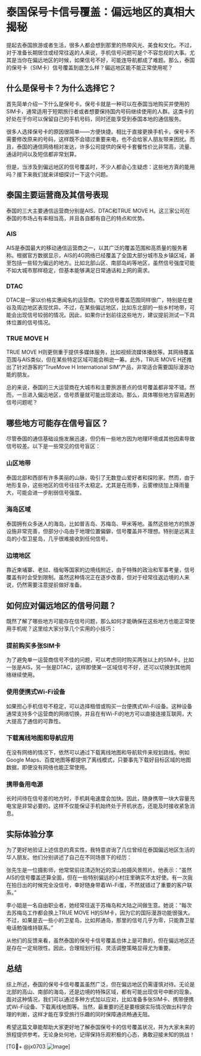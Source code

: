 # 泰国保号卡信号覆盖：偏远地区的真相大揭秘

提起去泰国旅游或者生活，很多人都会想到那里的热带风光、美食和文化。不过，对于准备长期居住或经常往返的人来说，手机信号问题可是个不容忽视的大事。尤其是当你在偏远地区的时候，如果信号不好，可能连导航都成了难题。那么，泰国的保号卡（SIM卡）信号覆盖到底怎么样？偏远地区能不能正常使用呢？

## 什么是保号卡？为什么选择它？

首先简单介绍一下什么是保号卡。保号卡就是一种可以在泰国当地购买并使用的SIM卡，通常适用于短期旅行者或者想要保持国内号码继续使用的人群。这类卡的好处在于你可以保留自己的手机号码，同时还能享受到泰国本地的通信服务。

很多人选择保号卡的原因很简单——方便快捷。相比于直接更换手机卡，保号卡不需要修改原来的号码，这样既不会错过重要来电，也不会给家人朋友带来困扰。而且，泰国的通信网络相对发达，许多公司提供的保号卡套餐性价比非常高，流量、通话时间以及短信都非常划算。

但是，当涉及到偏远地区的信号覆盖时，不少人都会心生疑虑：这些地方真的能用吗？接下来我们就来详细探讨一下这个问题。

## 泰国主要运营商及其信号表现

泰国的三大主要通信运营商分别是AIS、DTAC和TRUE MOVE H。这三家公司在泰国的市场占有率相当高，并且各自都有自己的特点和优势。

### AIS
AIS是泰国最大的移动通信运营商之一，以其广泛的覆盖范围和高质量的服务著称。根据官方数据显示，AIS的4G网络已经覆盖了全国大部分城市及乡镇区域，甚至包括一些较为偏远的地方。比如北部山区、南部岛屿等地区，虽然信号强度可能不如大城市那样稳定，但基本能够满足日常通话和上网的需求。

### DTAC
DTAC是一家以价格实惠闻名的运营商。它的信号覆盖范围同样很广，特别是在曼谷及周边地区表现优异。不过，在某些偏远地区，比如东北部的一些乡村地带，可能会出现信号较弱的情况。因此，如果你计划前往这些地方，建议提前测试一下具体位置的信号情况。

### TRUE MOVE H
TRUE MOVE H则更侧重于提供多媒体服务，比如视频流媒体播放等。其网络覆盖范围与AIS类似，但在某些特定区域可能会稍逊一筹。此外，TRUE MOVE H还推出了针对游客的“TrueMove H International SIM”产品，非常适合需要国际漫游功能的朋友。

总的来说，泰国的三大运营商在大城市和主要旅游景点的信号覆盖都非常不错。然而，一旦进入偏远地区，信号质量就可能出现波动。那么，具体哪些地方容易遇到信号问题呢？

## 哪些地方可能存在信号盲区？

尽管泰国的通信基础设施发展迅速，但仍有一些地方因为地理环境或其他因素导致信号较差。以下是一些常见的信号盲区：

### 山区地带
泰国北部和西部有许多美丽的山脉，吸引了无数登山爱好者和探险家。然而，由于地形复杂，这些地区的信号往往不太稳定。尤其是在雨季，云雾缭绕加上降雨量大，可能会进一步削弱信号强度。

### 海岛区域
泰国拥有众多迷人的海岛，比如普吉岛、苏梅岛、甲米等地。虽然这些地方的旅游设施非常完善，但部分小岛由于地理位置偏僻，信号覆盖并不理想。特别是远离主岛的小型卫星岛，几乎很难接收到任何信号。

### 边境地区
靠近柬埔寨、老挝、缅甸等国家的边境线附近，由于特殊的政治和军事考量，信号覆盖有时会受到限制。虽然这种情况正在逐步改善，但对于经常往返边境的人来说，仍然需要注意提前做好准备。

## 如何应对偏远地区的信号问题？

既然了解了哪些地方可能存在信号问题，那么如何才能确保在这些地方也能正常使用手机呢？这里给大家分享几个实用的小技巧：

### 提前购买多张SIM卡
为了避免单一运营商信号不佳的问题，可以考虑同时购买两张以上的SIM卡。比如一张是AIS，另一张是DTAC，这样即使某一区域信号不好，还可以切换到其他网络继续使用。

### 使用便携式Wi-Fi设备
如果担心手机信号不稳定，可以选择租借或购买一台便携式Wi-Fi设备。这种设备通常支持多个运营商的网络切换，并且在有Wi-Fi的地方可以直接连接互联网，大大提高了通信的可靠性。

### 下载离线地图和导航应用
在没有网络的情况下，依然可以通过下载离线地图和导航软件来规划路线。例如Google Maps、百度地图等都提供了离线模式，只要事先下载好目标区域的地图数据，即便没有网络也能正常使用。

### 携带备用电源
长时间待在信号差的地方时，手机耗电速度会加快。因此，随身携带一块大容量充电宝是非常必要的。这样不仅能保证手机始终处于开机状态，还能及时接收紧急消息。

## 实际体验分享

为了更好地验证上述信息的真实性，我特意咨询了几位曾经在泰国偏远地区生活的华人朋友。他们分别讲述了自己在不同场景下的经历：

张先生是一位摄影师，他常常前往清迈附近的深山拍摄风景照片。他表示：“虽然AIS的信号覆盖还算全面，但在一些特别偏远的小村庄里确实不太好使。有一次我在拍日出的时候完全没信号，幸好随身带着Wi-Fi蛋，不然就错过了重要的客户联系。”

李小姐是一名自由职业者，她经常往返于苏梅岛和大陆之间做生意。她说：“每次去苏梅岛工作都会换上TRUE MOVE H的SIM卡，因为它的国际漫游功能很强大。不过，如果是去一些小的卫星岛，比如邦通岛，那里的信号几乎为零，只能靠卫星电话勉强维持联系。”

从他们的反馈来看，虽然泰国的保号卡信号覆盖总体上是可靠的，但在偏远地区还是存在一定局限性。因此，合理规划行程、灵活调整策略显得尤为重要。

## 总结

综上所述，泰国的保号卡信号覆盖虽然广泛，但在偏远地区仍需谨慎对待。无论是北部的高山、南部的海岛，还是边境的特殊区域，都有可能出现信号中断的现象。面对这种情况，我们可以通过多种方式加以应对，比如准备多张SIM卡、携带便携式Wi-Fi设备、下载离线地图等。当然，最重要的还是要根据实际情况做出科学合理的判断，这样才能在享受旅行乐趣的同时保障通讯畅通无阻。

希望这篇文章能帮助大家更好地了解泰国保号卡的信号覆盖状况，并为大家未来的旅程提供参考。无论身处何地，记得保持乐观积极的心态，勇敢迎接未知的挑战！

[TG💪+ @jx0703 ![Image](https://github.com/user-attachments/assets/dbca1d08-cadb-493c-b0ec-ad6f7a83f270)]